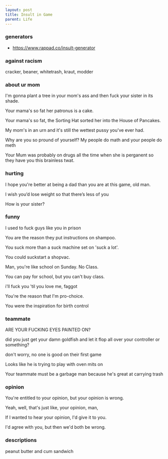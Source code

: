 ```yaml
---
layout: post
title: Insult in Game
parent: Life
---
```

### generators
- https://www.rappad.co/insult-generator

### against racism
cracker, beaner, whitetrash, kraut, modder
### about ur mom
I'm gonna plant a tree in your mom's ass and then fuck your sister in its shade.

Your mama's so fat her patronus is a cake.

Your mama's so fat, the Sorting Hat sorted her into the House of Pancakes.

My mom's in an urn and it's still the wettest pussy you've ever had.

Why are you so pround of yourself? My people do math and your people do meth

Your Mum was probably on drugs all the time when she is perganent so they have you this brainless twat.
### hurting
I hope you're better at being a dad than you are at this game, old man.

I wish you’d lose weight so that there’s less of you

How is your sister?
### funny
I used to fuck guys like you in prison

You are the reason they put instructions on shampoo.

You suck more than a suck machine set on 'suck a lot'.

You could suckstart a shopvac.

Man, you're like school on Sunday. No Class.

You can pay for school, but you can't buy class.

i'll fuck you 'til you love me, faggot

You're the reason that I'm pro-choice.

You were the inspiration for birth control
### teammate
ARE YOUR FUCKING EYES PAINTED ON?

did you just get your damn goldfish and let it flop all over your controller or something?

don't worry, no one is good on their first game

Looks like he is trying to play with oven mits on

Your teammate must be a garbage man because he's great at carrying trash
### opinion
You're entitled to your opinion, but your opinion is wrong.

Yeah, well, that's just like, your opinion, man,

If I wanted to hear your opinion, I'd give it to you.

I'd agree with you, but then we'd both be wrong.
### descriptions
peanut butter and cum sandwich